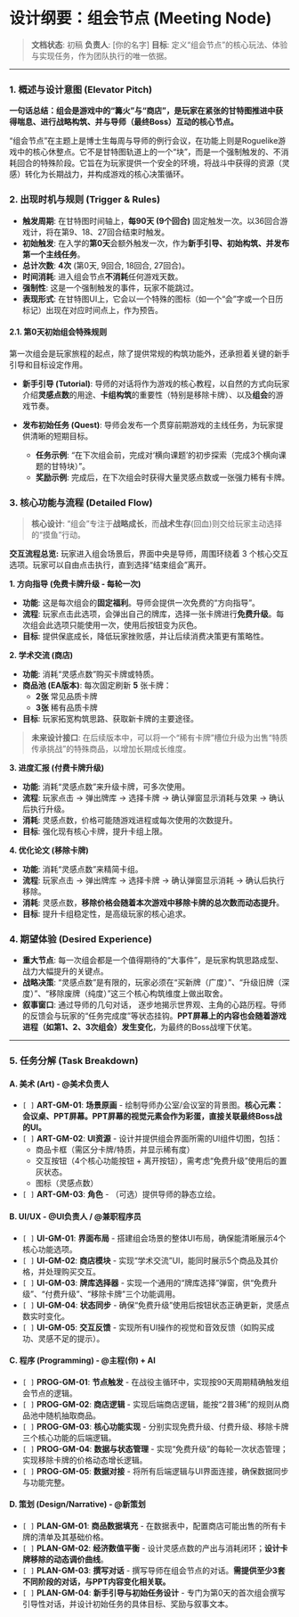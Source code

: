 # 设计纲要：组会节点 (Meeting Node)

> **文档状态**: 初稿
> **负责人**: [你的名字]
> **目标**: 定义“组会节点”的核心玩法、体验与实现任务，作为团队执行的唯一依据。

---

### 1. 概述与设计意图 (Elevator Pitch)

**一句话总结：组会是游戏中的“篝火”与“商店”，是玩家在紧张的甘特图推进中获得喘息、进行战略构筑、并与导师（最终Boss）互动的核心节点。**

“组会节点”在主题上是博士生每周与导师的例行会议，在功能上则是Roguelike游戏中的核心休整点。它不是甘特图轨道上的一个“块”，而是一个强制触发的、不消耗回合的特殊阶段。它旨在为玩家提供一个安全的环境，将战斗中获得的资源（灵感）转化为长期战力，并构成游戏的核心决策循环。

### 2. 出现时机与规则 (Trigger & Rules)

- **触发周期**: 在甘特图时间轴上，**每90天 (9个回合)** 固定触发一次。以36回合游戏计，将在第9、18、27回合结束时触发。
- **初始触发**: 在入学的**第0天**会额外触发一次，作为**新手引导、初始构筑、并发布第一个主线任务**。
- **总计次数**: **4次** (第0天, 9回合, 18回合, 27回合)。
- **时间消耗**: 进入组会节点**不消耗**任何游戏天数。
- **强制性**: 这是一个强制触发的事件，玩家不能跳过。
- **表现形式**: 在甘特图UI上，它会以一个特殊的图标（如一个“会”字或一个日历标记）出现在对应时间点上，作为预告。

#### 2.1. 第0天初始组会特殊规则

第一次组会是玩家旅程的起点，除了提供常规的构筑功能外，还承担着关键的新手引导和目标设定作用。

- **新手引导 (Tutorial)**: 导师的对话将作为游戏的核心教程，以自然的方式向玩家介绍**灵感点数**的用途、**卡组构筑**的重要性（特别是移除卡牌）、以及**组会**的游戏节奏。

- **发布初始任务 (Quest)**: 导师会发布一个贯穿前期游戏的主线任务，为玩家提供清晰的短期目标。
    - **任务示例**: “在下次组会前，完成对‘横向课题’的初步探索（完成3个横向课题的甘特块）”。
    - **奖励示例**: 完成后，在下次组会时获得大量灵感点数或一张强力稀有卡牌。

### 3. 核心功能与流程 (Detailed Flow)

> **核心设计**: “组会”专注于**战略成长**，而**战术生存**(回血)则交给玩家主动选择的“摸鱼”行动。

**交互流程总览:** 玩家进入组会场景后，界面中央是导师，周围环绕着 3 个核心交互选项。玩家可以自由点击执行，直到选择“结束组会”离开。

**1. 方向指导 (免费卡牌升级 - 每轮一次)**
- **功能**: 这是每次组会的**固定福利**。导师会提供一次免费的“方向指导”。
- **流程**: 玩家点击此选项，会弹出自己的牌库，选择一张卡牌进行**免费升级**。每次组会此选项只能使用一次，使用后按钮变为灰色。
- **目标**: 提供保底成长，降低玩家挫败感，并让后续消费决策更有策略性。

**2. 学术交流 (商店)**
- **功能**: 消耗“灵感点数”购买卡牌或特质。
- **商品池 (EA版本)**: 每次固定刷新 **5** 张卡牌：
    - **2张** 常见品质卡牌
    - **3张** 稀有品质卡牌
- **目标**: 玩家拓宽构筑思路、获取新卡牌的主要途径。

> **未来设计接口**: 在后续版本中，可以将一个“稀有卡牌”槽位升级为出售“特质传承挑战”的特殊商品，以增加长期成长维度。

**3. 进度汇报 (付费卡牌升级)**
- **功能**: 消耗“灵感点数”来升级卡牌，可多次使用。
- **流程**: 玩家点击 -> 弹出牌库 -> 选择卡牌 -> 确认弹窗显示消耗与效果 -> 确认后执行升级。
- **消耗**: 灵感点数，价格可能随游戏进程或每次使用的次数提升。
- **目标**: 强化现有核心卡牌，提升卡组上限。

**4. 优化论文 (移除卡牌)**
- **功能**: 消耗“灵感点数”来精简卡组。
- **流程**: 玩家点击 -> 弹出牌库 -> 选择卡牌 -> 确认弹窗显示消耗 -> 确认后执行移除。
- **消耗**: 灵感点数，**移除价格会随着本次游戏中移除卡牌的总次数而动态提升**。
- **目标**: 提升卡组稳定性，是高级玩家的核心追求。

### 4. 期望体验 (Desired Experience)

- **重大节点**: 每一次组会都是一个值得期待的“大事件”，是玩家构筑思路成型、战力大幅提升的关键点。
- **战略决策**: “灵感点数”是有限的，玩家必须在“买新牌（广度）”、“升级旧牌（深度）”、“移除废牌（纯度）”这三个核心构筑维度上做出取舍。
- **叙事窗口**: 通过导师的几句对话， 逐步地揭示世界观、主角的心路历程。导师的反馈会与玩家的“任务完成度”等状态挂钩。**PPT屏幕上的内容也会随着游戏进程（如第1、2、3次组会）发生变化**，为最终的Boss战埋下伏笔。

---

### 5. 任务分解 (Task Breakdown)

#### A. 美术 (Art) - @美术负责人

- `[ ]` **ART-GM-01**: **场景原画** - 绘制导师办公室/会议室的背景图。**核心元素：会议桌、PPT屏幕。PPT屏幕的视觉元素会作为彩蛋，直接关联最终Boss战的UI。**
- `[ ]` **ART-GM-02**: **UI资源** - 设计并提供组会界面所需的UI组件切图，包括：
    - 商品卡框（需区分卡牌/特质，并显示稀有度）
    - 交互按钮（4个核心功能按钮 + 离开按钮），需考虑“免费升级”使用后的置灰状态。
    - 图标（灵感点数）
- `[ ]` **ART-GM-03**: **角色** - （可选）提供导师的静态立绘。

#### B. UI/UX - @UI负责人 / @兼职程序员

- `[ ]` **UI-GM-01**: **界面布局** - 搭建组会场景的整体UI布局，确保能清晰展示4个核心功能选项。
- `[ ]` **UI-GM-02**: **商店模块** - 实现“学术交流”UI，能同时展示5个商品及其价格，并处理购买交互。
- `[ ]` **UI-GM-03**: **牌库选择器** - 实现一个通用的“牌库选择”弹窗，供“免费升级”、“付费升级”、“移除卡牌”三个功能调用。
- `[ ]` **UI-GM-04**: **状态同步** - 确保“免费升级”使用后按钮状态正确更新，灵感点数实时变化。
- `[ ]` **UI-GM-05**: **交互反馈** - 实现所有UI操作的视觉和音效反馈（如购买成功、灵感不足的提示）。

#### C. 程序 (Programming) - @主程(你) + AI

- `[ ]` **PROG-GM-01**: **节点触发** - 在战役主循环中，实现按90天周期精确触发组会节点的逻辑。
- `[ ]` **PROG-GM-02**: **商店逻辑** - 实现后端商店逻辑，能按“2普3稀”的规则从商品池中随机抽取商品。
- `[ ]` **PROG-GM-03**: **核心功能实现** - 分别实现免费升级、付费升级、移除卡牌三个核心功能的后端逻辑。
- `[ ]` **PROG-GM-04**: **数据与状态管理** - 实现“免费升级”的每轮一次状态管理；实现移除卡牌的价格动态增长逻辑。
- `[ ]` **PROG-GM-05**: **数据对接** - 将所有后端逻辑与UI界面连接，确保数据同步与功能完整。

#### D. 策划 (Design/Narrative) - @新策划

- `[ ]` **PLAN-GM-01**: **商品数据填充** - 在数据表中，配置商店可能出售的所有卡牌的清单及其基础价格。
- `[ ]` **PLAN-GM-02**: **经济数值平衡** - 设计灵感点数的产出与消耗闭环；**设计卡牌移除的动态调价曲线**。
- `[ ]` **PLAN-GM-03**: **撰写对话** - 撰写导师在组会节点的对话。**需提供至少3套不同阶段的对话，与PPT内容变化相关联。**
- `[ ]` **PLAN-GM-04**: **新手引导与初始任务设计** - 专门为第0天的首次组会撰写引导性对话，并设计初始任务的具体目标、奖励与叙事文本。
